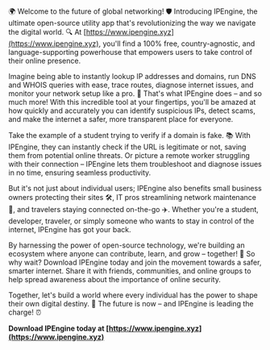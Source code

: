 🌍 Welcome to the future of global networking! 🛡️ Introducing IPEngine, the ultimate open-source utility app that's revolutionizing the way we navigate the digital world. 🔍 At [https://www.ipengine.xyz](https://www.ipengine.xyz), you'll find a 100% free, country-agnostic, and language-supporting powerhouse that empowers users to take control of their online presence.

Imagine being able to instantly lookup IP addresses and domains, run DNS and WHOIS queries with ease, trace routes, diagnose internet issues, and monitor your network setup like a pro. 📡 That's what IPEngine does – and so much more! With this incredible tool at your fingertips, you'll be amazed at how quickly and accurately you can identify suspicious IPs, detect scams, and make the internet a safer, more transparent place for everyone.

Take the example of a student trying to verify if a domain is fake. 📚 With IPEngine, they can instantly check if the URL is legitimate or not, saving them from potential online threats. Or picture a remote worker struggling with their connection – IPEngine lets them troubleshoot and diagnose issues in no time, ensuring seamless productivity.

But it's not just about individual users; IPEngine also benefits small business owners protecting their sites 🛠️, IT pros streamlining network maintenance 🔧, and travelers staying connected on-the-go ✈️. Whether you're a student, developer, traveler, or simply someone who wants to stay in control of the internet, IPEngine has got your back.

By harnessing the power of open-source technology, we're building an ecosystem where anyone can contribute, learn, and grow – together! 🌟 So why wait? Download IPEngine today and join the movement towards a safer, smarter internet. Share it with friends, communities, and online groups to help spread awareness about the importance of online security.

Together, let's build a world where every individual has the power to shape their own digital destiny. 🚀 The future is now – and IPEngine is leading the charge! ⏰

**Download IPEngine today at [https://www.ipengine.xyz](https://www.ipengine.xyz)**